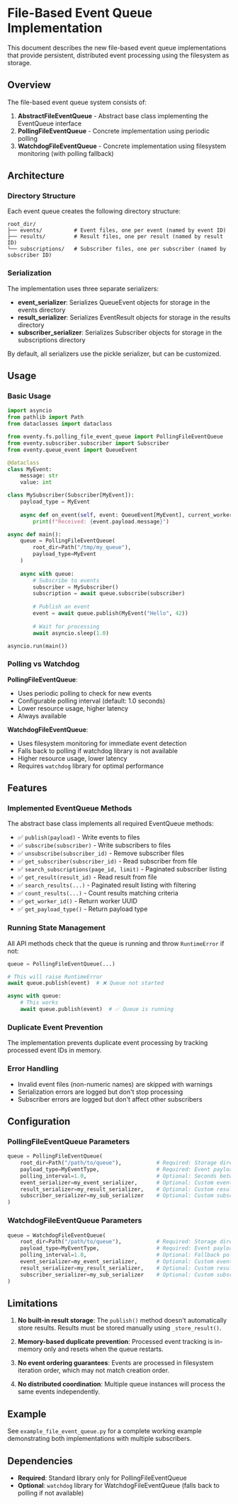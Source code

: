 # File-Based Event Queue Implementation

This document describes the new file-based event queue implementations that provide persistent, distributed event processing using the filesystem as storage.

## Overview

The file-based event queue system consists of:

1. **AbstractFileEventQueue** - Abstract base class implementing the EventQueue interface
2. **PollingFileEventQueue** - Concrete implementation using periodic polling
3. **WatchdogFileEventQueue** - Concrete implementation using filesystem monitoring (with polling fallback)

## Architecture

### Directory Structure

Each event queue creates the following directory structure:

```
root_dir/
├── events/          # Event files, one per event (named by event ID)
├── results/         # Result files, one per result (named by result ID)  
└── subscriptions/   # Subscriber files, one per subscriber (named by subscriber ID)
```

### Serialization

The implementation uses three separate serializers:

- **event_serializer**: Serializes QueueEvent objects for storage in the events directory
- **result_serializer**: Serializes EventResult objects for storage in the results directory  
- **subscriber_serializer**: Serializes Subscriber objects for storage in the subscriptions directory

By default, all serializers use the pickle serializer, but can be customized.

## Usage

### Basic Usage

```python
import asyncio
from pathlib import Path
from dataclasses import dataclass

from eventy.fs.polling_file_event_queue import PollingFileEventQueue
from eventy.subscriber.subscriber import Subscriber
from eventy.queue_event import QueueEvent

@dataclass
class MyEvent:
    message: str
    value: int

class MySubscriber(Subscriber[MyEvent]):
    payload_type = MyEvent
    
    async def on_event(self, event: QueueEvent[MyEvent], current_worker_id: UUID) -> None:
        print(f"Received: {event.payload.message}")

async def main():
    queue = PollingFileEventQueue(
        root_dir=Path("/tmp/my_queue"),
        payload_type=MyEvent
    )
    
    async with queue:
        # Subscribe to events
        subscriber = MySubscriber()
        subscription = await queue.subscribe(subscriber)
        
        # Publish an event
        event = await queue.publish(MyEvent("Hello", 42))
        
        # Wait for processing
        await asyncio.sleep(1.0)

asyncio.run(main())
```

### Polling vs Watchdog

**PollingFileEventQueue**:
- Uses periodic polling to check for new events
- Configurable polling interval (default: 1.0 seconds)
- Lower resource usage, higher latency
- Always available

**WatchdogFileEventQueue**:
- Uses filesystem monitoring for immediate event detection
- Falls back to polling if watchdog library is not available
- Higher resource usage, lower latency
- Requires `watchdog` library for optimal performance

## Features

### Implemented EventQueue Methods

The abstract base class implements all required EventQueue methods:

- ✅ `publish(payload)` - Write events to files
- ✅ `subscribe(subscriber)` - Write subscribers to files  
- ✅ `unsubscribe(subscriber_id)` - Remove subscriber files
- ✅ `get_subscriber(subscriber_id)` - Read subscriber from file
- ✅ `search_subscriptions(page_id, limit)` - Paginated subscriber listing
- ✅ `get_result(result_id)` - Read result from file
- ✅ `search_results(...)` - Paginated result listing with filtering
- ✅ `count_results(...)` - Count results matching criteria
- ✅ `get_worker_id()` - Return worker UUID
- ✅ `get_payload_type()` - Return payload type

### Running State Management

All API methods check that the queue is running and throw `RuntimeError` if not:

```python
queue = PollingFileEventQueue(...)

# This will raise RuntimeError
await queue.publish(event)  # ❌ Queue not started

async with queue:
    # This works
    await queue.publish(event)  # ✅ Queue is running
```

### Duplicate Event Prevention

The implementation prevents duplicate event processing by tracking processed event IDs in memory.

### Error Handling

- Invalid event files (non-numeric names) are skipped with warnings
- Serialization errors are logged but don't stop processing
- Subscriber errors are logged but don't affect other subscribers

## Configuration

### PollingFileEventQueue Parameters

```python
queue = PollingFileEventQueue(
    root_dir=Path("/path/to/queue"),           # Required: Storage directory
    payload_type=MyEventType,                  # Required: Event payload type
    polling_interval=1.0,                      # Optional: Seconds between polls
    event_serializer=my_event_serializer,      # Optional: Custom event serializer
    result_serializer=my_result_serializer,    # Optional: Custom result serializer  
    subscriber_serializer=my_sub_serializer    # Optional: Custom subscriber serializer
)
```

### WatchdogFileEventQueue Parameters

```python
queue = WatchdogFileEventQueue(
    root_dir=Path("/path/to/queue"),           # Required: Storage directory
    payload_type=MyEventType,                  # Required: Event payload type
    polling_interval=1.0,                      # Optional: Fallback polling interval
    event_serializer=my_event_serializer,      # Optional: Custom event serializer
    result_serializer=my_result_serializer,    # Optional: Custom result serializer
    subscriber_serializer=my_sub_serializer    # Optional: Custom subscriber serializer
)
```

## Limitations

1. **No built-in result storage**: The `publish()` method doesn't automatically store results. Results must be stored manually using `_store_result()`.

2. **Memory-based duplicate prevention**: Processed event tracking is in-memory only and resets when the queue restarts.

3. **No event ordering guarantees**: Events are processed in filesystem iteration order, which may not match creation order.

4. **No distributed coordination**: Multiple queue instances will process the same events independently.

## Example

See `example_file_event_queue.py` for a complete working example demonstrating both implementations with multiple subscribers.

## Dependencies

- **Required**: Standard library only for PollingFileEventQueue
- **Optional**: `watchdog` library for WatchdogFileEventQueue (falls back to polling if not available)